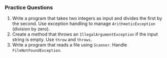 ### **Practice Questions**

1. Write a program that takes two integers as input and divides the first by the second. Use exception handling to manage `ArithmeticException` (division by zero).
2. Create a method that throws an `IllegalArgumentException` if the input string is empty. Use `throw` and `throws`.
3. Write a program that reads a file using `Scanner`. Handle `FileNotFoundException`.
